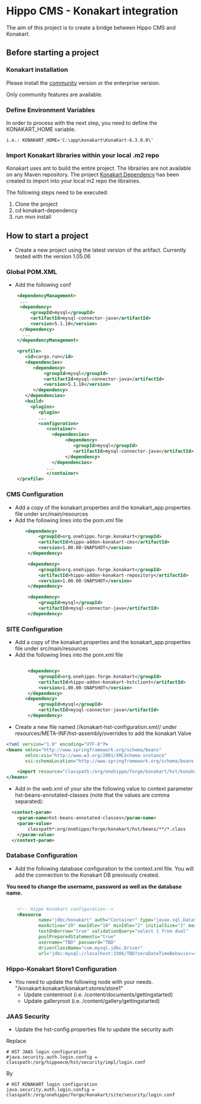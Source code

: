 # Hippo CMS - Konakart integration

The aim of this project is to create a bridge between Hippo CMS and Konakart.

## Before starting a project

### Konakart installation 
Please install the [community](http://www.konakart.com/downloads/community_edition) version or the enterprise version.

Only community features are available.

### Define Environment Variables
In order to process with the next step, you need to define the KONAKART_HOME variable.

```
i.e.: KONAKART_HOME='C:\app\konakart\KonaKart-6.3.0.0\'
```

### Import Konakart libraries within your local .m2 repo
Konakart uses ant to build the entire project. The librairies are not available on any Maven repository. 
The project [Konakart Dependency](https://github.com/jmirc/Hippo-CMS-Konakart/tree/master/konakart-dependency) has been created to import into your local m2 repo the librairies.

The following steps need to be executed:

1. Clone the project
1. cd konakart-dependency
1. run mvn install

## How to start a project

*  Create a new project using the latest version of the artifact. Currently tested with the version 1.05.06

### Global POM.XML
* Add the following conf
```xml
    <dependencyManagement>
     ...
     <dependency>
         <groupId>mysql</groupId>
         <artifactId>mysql-connector-java</artifactId>
         <version>5.1.18</version>
     </dependency>
      ...
    </dependencyManagement>

    <profile>
       <id>cargo.run</id>
       <dependencies>
          <dependency>
              <groupId>mysql</groupId>
              <artifactId>mysql-connector-java</artifactId>
              <version>5.1.18</version>
          </dependency>
       </dependencies>
       <build>
         <plugins>
            <plugin>
            ...
            <configuration>
               <container>
                 <dependencies>
                      <dependency>
                         <groupId>mysql</groupId>
                         <artifactId>mysql-connector-java</artifactId>
                      </dependency>
                 </dependencies>
               ...
               </container>
    </profile>
```

### CMS Configuration
* Add a copy of the konakart.properties and the konakart_app.properties file under src/main/resources
* Add the following lines into the pom.xml file

```xml
       <dependency>
            <groupId>org.onehippo.forge.konakart</groupId>
            <artifactId>hippo-addon-konakart-cms</artifactId>
            <version>1.00.00-SNAPSHOT</version>
        </dependency>

        <dependency>
            <groupId>org.onehippo.forge.konakart</groupId>
            <artifactId>hippo-addon-konakart-repository</artifactId>
            <version>1.00.00-SNAPSHOT</version>
        </dependency>

        <dependency>
            <groupId>mysql</groupId>
            <artifactId>mysql-connector-java</artifactId>
        </dependency>
```

### SITE Configuration
* Add a copy of the konakart.properties and the konakart_app.properties file under src/main/resources
* Add the following lines into the pom.xml file

```xml

        <dependency>
            <groupId>org.onehippo.forge.konakart</groupId>
            <artifactId>hippo-addon-konakart-hstclient</artifactId>
            <version>1.00.00-SNAPSHOT</version>
        </dependency>
       <dependency>
            <groupId>mysql</groupId>
            <artifactId>mysql-connector-java</artifactId>
        </dependency>
```
* Create a new file named //konakart-hst-configuration.xml// under resources/META-INF/hst-assembly/overrides to add the konakart Valve

```xml
<?xml version="1.0" encoding="UTF-8"?>
<beans xmlns="http://www.springframework.org/schema/beans"
       xmlns:xsi="http://www.w3.org/2001/XMLSchema-instance"
       xsi:schemaLocation="http://www.springframework.org/schema/beans http://www.springframework.org/schema/beans/spring-beans-3.0.xsd">

    <import resource="classpath:/org/onehippo/forge/konakart/hst/konakart-hst-configuration.xml"/>
</beans>
```

* Add in the web.xml of your site the following value to context parameter hst-beans-annotated-classes (note that the values are comma separated):

```xml
  <context-param>
    <param-name>hst-beans-annotated-classes</param-name>
    <param-value>
        classpath*:org/onehippo/forge/konakart/hst/beans/**/*.class
    </param-value>
  </context-param>
```

### Database Configuration
* Add the following database configuration to the context.xml file. You will add the connection to the Konakart DB previously created.

**You need to change the username, password as well as the database name.**

```xml

    <!-- Hippo Konakart configuration-->
    <Resource
            name="jdbc/konakart" auth="Container" type="javax.sql.DataSource"
            maxActive="20" maxIdle="10" minIdle="2" initialSize="2" maxWait="10000"
            testOnBorrow="true" validationQuery="select 1 from dual"
            poolPreparedStatements="true"
            username="TBD" password="TBD"
            driverClassName="com.mysql.jdbc.Driver"
            url="jdbc:mysql://localhost:3306/TBD?zeroDateTimeBehavior=convertToNull&amp;autoReconnect=true&amp;characterEncoding=utf8" />

```

### Hippo-Konakart Store1 Configuration
* You need to update the following node with your needs. "/konakart:konakart/konakart:stores/store1"
    * Update contentroot (i.e. /content/documents/gettingstarted)
    * Update galleryroot (i.e. /content/gallery/gettingstarted)
	

### JAAS Security 
* Update the hst-config.properties file to update the security auth

Replace
```
# HST JAAS login configuration
#java.security.auth.login.config = classpath:/org/hippoecm/hst/security/impl/login.conf
```

By
```
# HST KONAKART login configuration
java.security.auth.login.config = classpath:/org/onehippo/forge/konakart/site/security/login.conf
```	